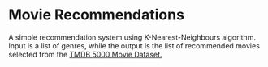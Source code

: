 # Movie Recommendations

A simple recommendation system using K-Nearest-Neighbours algorithm.  
Input is a list of genres, while the output is the list of recommended movies selected from the [TMDB 5000 Movie Dataset.](https://www.kaggle.com/tmdb/tmdb-movie-metadata/version/2)


